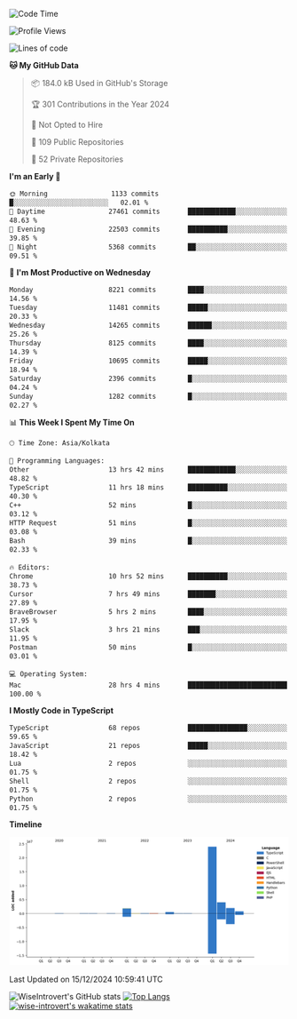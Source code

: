 <!--START_SECTION:waka-->
![Code Time](http://img.shields.io/badge/Code%20Time-1%2C966%20hrs%203%20mins-blue)

![Profile Views](http://img.shields.io/badge/Profile%20Views-0-blue)

![Lines of code](https://img.shields.io/badge/From%20Hello%20World%20I%27ve%20Written-33.7%20million%20lines%20of%20code-blue)

**🐱 My GitHub Data** 

> 📦 184.0 kB Used in GitHub's Storage 
 > 
> 🏆 301 Contributions in the Year 2024
 > 
> 🚫 Not Opted to Hire
 > 
> 📜 109 Public Repositories 
 > 
> 🔑 52 Private Repositories 
 > 
**I'm an Early 🐤** 

```text
🌞 Morning                1133 commits        █░░░░░░░░░░░░░░░░░░░░░░░░   02.01 % 
🌆 Daytime                27461 commits       ████████████░░░░░░░░░░░░░   48.63 % 
🌃 Evening                22503 commits       ██████████░░░░░░░░░░░░░░░   39.85 % 
🌙 Night                  5368 commits        ██░░░░░░░░░░░░░░░░░░░░░░░   09.51 % 
```
📅 **I'm Most Productive on Wednesday** 

```text
Monday                   8221 commits        ████░░░░░░░░░░░░░░░░░░░░░   14.56 % 
Tuesday                  11481 commits       █████░░░░░░░░░░░░░░░░░░░░   20.33 % 
Wednesday                14265 commits       ██████░░░░░░░░░░░░░░░░░░░   25.26 % 
Thursday                 8125 commits        ████░░░░░░░░░░░░░░░░░░░░░   14.39 % 
Friday                   10695 commits       █████░░░░░░░░░░░░░░░░░░░░   18.94 % 
Saturday                 2396 commits        █░░░░░░░░░░░░░░░░░░░░░░░░   04.24 % 
Sunday                   1282 commits        █░░░░░░░░░░░░░░░░░░░░░░░░   02.27 % 
```


📊 **This Week I Spent My Time On** 

```text
🕑︎ Time Zone: Asia/Kolkata

💬 Programming Languages: 
Other                    13 hrs 42 mins      ████████████░░░░░░░░░░░░░   48.82 % 
TypeScript               11 hrs 18 mins      ██████████░░░░░░░░░░░░░░░   40.30 % 
C++                      52 mins             █░░░░░░░░░░░░░░░░░░░░░░░░   03.12 % 
HTTP Request             51 mins             █░░░░░░░░░░░░░░░░░░░░░░░░   03.08 % 
Bash                     39 mins             █░░░░░░░░░░░░░░░░░░░░░░░░   02.33 % 

🔥 Editors: 
Chrome                   10 hrs 52 mins      ██████████░░░░░░░░░░░░░░░   38.73 % 
Cursor                   7 hrs 49 mins       ███████░░░░░░░░░░░░░░░░░░   27.89 % 
BraveBrowser             5 hrs 2 mins        ████░░░░░░░░░░░░░░░░░░░░░   17.95 % 
Slack                    3 hrs 21 mins       ███░░░░░░░░░░░░░░░░░░░░░░   11.95 % 
Postman                  50 mins             █░░░░░░░░░░░░░░░░░░░░░░░░   03.01 % 

💻 Operating System: 
Mac                      28 hrs 4 mins       █████████████████████████   100.00 % 
```

**I Mostly Code in TypeScript** 

```text
TypeScript               68 repos            ███████████████░░░░░░░░░░   59.65 % 
JavaScript               21 repos            █████░░░░░░░░░░░░░░░░░░░░   18.42 % 
Lua                      2 repos             ░░░░░░░░░░░░░░░░░░░░░░░░░   01.75 % 
Shell                    2 repos             ░░░░░░░░░░░░░░░░░░░░░░░░░   01.75 % 
Python                   2 repos             ░░░░░░░░░░░░░░░░░░░░░░░░░   01.75 % 
```



**Timeline**

![Lines of Code chart](https://raw.githubusercontent.com/wise-introvert/wise-introvert/master/assets/bar_graph.png)


 Last Updated on 15/12/2024 10:59:41 UTC
<!--END_SECTION:waka-->

![WiseIntrovert's GitHub stats](https://github-readme-stats.vercel.app/api?username=wise-introvert&count_private=true&show_icons=true)
[![Top Langs](https://github-readme-stats.vercel.app/api/top-langs/?username=wise-introvert&langs_count=10)](https://github.com/anuraghazra/github-readme-stats)
[![wise-introvert's wakatime stats](https://github-readme-stats.vercel.app/api/wakatime?username=wiseintrovert)](https://github.com/anuraghazra/github-readme-stats)

